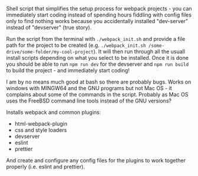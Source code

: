 Shell script that simplifies the setup process for webpack projects - you can immediately start coding instead of spending hours fiddling with config files only to find nothing works because you accidentally installed "dev-server" instead of "devserver" (true story). 

Run the script from the terminal with `./webpack_init.sh` and provide a file path for the project to be created (e.g. `./webpack_init.sh /some-drive/some-folder/my-cool-project`).
It will then run through all the usuall install scripts depending on what you select to be installed. 
Once it is done you should be able to run `npm run dev` for the devserver and `npm run build` to build the project - and immediately start coding!

I am by no means much good at bash so there are probably bugs. Works on windows with MINGW64 and the GNU programs but not Mac OS - it complains about some of the commands in the script. Probably as Mac OS uses the FreeBSD command line tools instead of the GNU versions?

Installs webpack and common plugins:
- html-webpack-plugin
- css and style loaders
- devserver
- eslint
- prettier

And create and configure any config files for the plugins to work together properly (i.e. eslint and prettier). 
